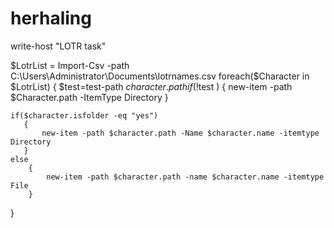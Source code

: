 # herhaling
write-host "LOTR task"

$LotrList = Import-Csv -path C:\Users\Administrator\Documents\lotrnames.csv
foreach($Character in $LotrList)
{
$test=test-path $character.path
    if(!$test )
    {
        new-item -path $Character.path -ItemType Directory
    }

    if($character.isfolder -eq "yes")
       {
           new-item -path $character.path -Name $character.name -itemtype Directory
       }
    else
        {
            new-item -path $character.path -name $character.name -itemtype File
        }
}
